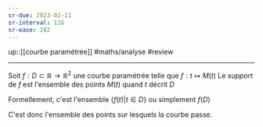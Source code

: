 ```yaml
---
sr-due: 2023-02-11
sr-interval: 116
sr-ease: 282
---
```


up::[[courbe paramétrée]]
#maths/analyse #review 

----

Soit $f : D\subset\mathbb{R} \rightarrow \mathbb{R}^2$ une courbe paramétrée telle que $f: t\mapsto M(t)$
Le _support_ de $f$ est l'ensemble des points $M(t)$ quand $t$ décrit $D$

Formellement, c'est l'ensemble $\{f(t) | t\in D\}$ ou simplement $f(D)$

C'est donc l'ensemble des points sur lesquels la courbe passe.
